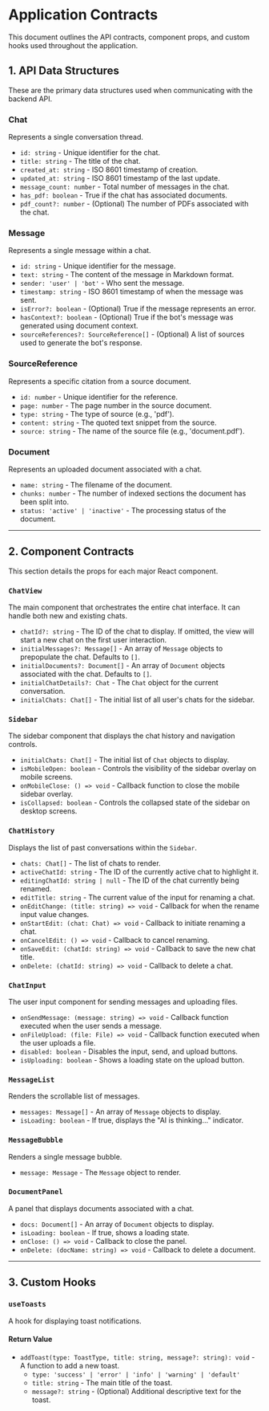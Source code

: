 # Application Contracts

This document outlines the API contracts, component props, and custom hooks used throughout the application.

## 1. API Data Structures

These are the primary data structures used when communicating with the backend API.

### Chat

Represents a single conversation thread.

-   `id: string` - Unique identifier for the chat.
-   `title: string` - The title of the chat.
-   `created_at: string` - ISO 8601 timestamp of creation.
-   `updated_at: string` - ISO 8601 timestamp of the last update.
-   `message_count: number` - Total number of messages in the chat.
-   `has_pdf: boolean` - True if the chat has associated documents.
-   `pdf_count?: number` - (Optional) The number of PDFs associated with the chat.

### Message

Represents a single message within a chat.

-   `id: string` - Unique identifier for the message.
-   `text: string` - The content of the message in Markdown format.
-   `sender: 'user' | 'bot'` - Who sent the message.
-   `timestamp: string` - ISO 8601 timestamp of when the message was sent.
-   `isError?: boolean` - (Optional) True if the message represents an error.
-   `hasContext?: boolean` - (Optional) True if the bot's message was generated using document context.
-   `sourceReferences?: SourceReference[]` - (Optional) A list of sources used to generate the bot's response.

### SourceReference

Represents a specific citation from a source document.

-   `id: number` - Unique identifier for the reference.
-   `page: number` - The page number in the source document.
-   `type: string` - The type of source (e.g., 'pdf').
-   `content: string` - The quoted text snippet from the source.
-   `source: string` - The name of the source file (e.g., 'document.pdf').

### Document

Represents an uploaded document associated with a chat.

-   `name: string` - The filename of the document.
-   `chunks: number` - The number of indexed sections the document has been split into.
-   `status: 'active' | 'inactive'` - The processing status of the document.

---

## 2. Component Contracts

This section details the props for each major React component.

### `ChatView`

The main component that orchestrates the entire chat interface. It can handle both new and existing chats.

-   `chatId?: string` - The ID of the chat to display. If omitted, the view will start a new chat on the first user interaction.
-   `initialMessages?: Message[]` - An array of `Message` objects to prepopulate the chat. Defaults to `[]`.
-   `initialDocuments?: Document[]` - An array of `Document` objects associated with the chat. Defaults to `[]`.
-   `initialChatDetails?: Chat` - The `Chat` object for the current conversation.
-   `initialChats: Chat[]` - The initial list of all user's chats for the sidebar.

### `Sidebar`

The sidebar component that displays the chat history and navigation controls.

-   `initialChats: Chat[]` - The initial list of `Chat` objects to display.
-   `isMobileOpen: boolean` - Controls the visibility of the sidebar overlay on mobile screens.
-   `onMobileClose: () => void` - Callback function to close the mobile sidebar overlay.
-   `isCollapsed: boolean` - Controls the collapsed state of the sidebar on desktop screens.

### `ChatHistory`

Displays the list of past conversations within the `Sidebar`.

-   `chats: Chat[]` - The list of chats to render.
-   `activeChatId: string` - The ID of the currently active chat to highlight it.
-   `editingChatId: string | null` - The ID of the chat currently being renamed.
-   `editTitle: string` - The current value of the input for renaming a chat.
-   `onEditChange: (title: string) => void` - Callback for when the rename input value changes.
-   `onStartEdit: (chat: Chat) => void` - Callback to initiate renaming a chat.
-   `onCancelEdit: () => void` - Callback to cancel renaming.
-   `onSaveEdit: (chatId: string) => void` - Callback to save the new chat title.
-   `onDelete: (chatId: string) => void` - Callback to delete a chat.

### `ChatInput`

The user input component for sending messages and uploading files.

-   `onSendMessage: (message: string) => void` - Callback function executed when the user sends a message.
-   `onFileUpload: (file: File) => void` - Callback function executed when the user uploads a file.
-   `disabled: boolean` - Disables the input, send, and upload buttons.
-   `isUploading: boolean` - Shows a loading state on the upload button.

### `MessageList`

Renders the scrollable list of messages.

-   `messages: Message[]` - An array of `Message` objects to display.
-   `isLoading: boolean` - If true, displays the "AI is thinking..." indicator.

### `MessageBubble`

Renders a single message bubble.

-   `message: Message` - The `Message` object to render.

### `DocumentPanel`

A panel that displays documents associated with a chat.

-   `docs: Document[]` - An array of `Document` objects to display.
-   `isLoading: boolean` - If true, shows a loading state.
-   `onClose: () => void` - Callback to close the panel.
-   `onDelete: (docName: string) => void` - Callback to delete a document.

---

## 3. Custom Hooks

### `useToasts`

A hook for displaying toast notifications.

#### Return Value

-   `addToast(type: ToastType, title: string, message?: string): void` - A function to add a new toast.
    -   `type: 'success' | 'error' | 'info' | 'warning' | 'default'`
    -   `title: string` - The main title of the toast.
    -   `message?: string` - (Optional) Additional descriptive text for the toast.
